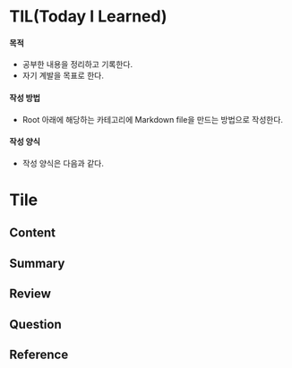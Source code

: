 # TIL(Today I Learned)

#### 목적
* 공부한 내용을 정리하고 기록한다.
* 자기 계발을 목표로 한다.

#### 작성 방법
* Root 아래에 해당하는 카테고리에 Markdown file을 만드는 방법으로 작성한다.

#### 작성 양식
* 작성 양식은 다음과 같다.

# Tile

## Content

## Summary

## Review

## Question

## Reference
